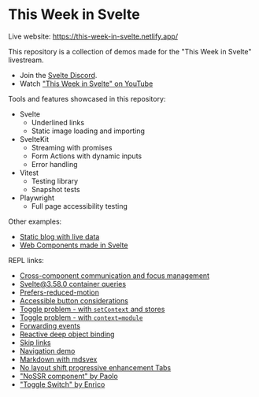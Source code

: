 # This Week in Svelte

Live website: <https://this-week-in-svelte.netlify.app/>

This repository is a collection of demos made for the "This Week in Svelte"
livestream.

- Join the [Svelte Discord](https://svelte.dev/chat).
- Watch ["This Week in Svelte" on YouTube](https://youtube.com/playlist?list=PL8bMgX1kyZTiLCyvf8vF13sdnR4fhNl6v)

Tools and features showcased in this repository:

- Svelte
  - Underlined links
  - Static image loading and importing
- SvelteKit
  - Streaming with promises
  - Form Actions with dynamic inputs
  - Error handling
- Vitest
  - Testing library
  - Snapshot tests
- Playwright
  - Full page accessibility testing

Other examples:

- [Static blog with live
  data](./_examples/static-blog-with-data/)
- [Web Components made in Svelte](./_examples/webcomponents/)

REPL links:

- [Cross-component communication and focus management](https://svelte.dev/repl/773dd5b950394555955bf0c618bdb7cf?version=3.58.0)
- [Svelte@3.58.0 container queries](https://svelte.dev/repl/8e9826d64dd243458c9c61dbdee1fd39?version=3.58.0)
- [Prefers-reduced-motion](https://svelte.dev/repl/585ec05a69084f3cb77b25845c9e328b?version=3.58.0)
- [Accessible button considerations](https://svelte.dev/repl/788110be6b62417b929fb7a856014e09?version=3.58.0)
- [Toggle problem - with `setContext` and stores](https://svelte.dev/repl/f9523264e7de472685c6c56b8dfc8de0?version=3.58.0)
- [Toggle problem - with `context=module`](https://svelte.dev/repl/0bed0640d35d464f80f2fcfbda0d1d79?version=3.58.0)
- [Forwarding events](https://svelte.dev/repl/420ba8606b1148a0878c24f23c498917?version=3.58.0)
- [Reactive deep object binding](https://svelte.dev/repl/357945f9985d4458992ff89070689fed?version=3.58.0)
- [Skip links](https://www.sveltelab.dev/lqpb2gw177tgq9t)
- [Navigation demo](https://www.sveltelab.dev/y65q2x6psxf3hk2)
- [Markdown with mdsvex](https://www.sveltelab.dev/vcrn9v2tu26r6x8)
- [No layout shift progressive enhancement Tabs](https://www.sveltelab.dev/5fb8n9qh3qd9see)
- ["NoSSR component" by Paolo](https://www.sveltelab.dev/127sz4i474ph603)
- ["Toggle Switch" by Enrico](https://svelte.dev/repl/43a1db77f9434391b41783ef4e414fd3?version=4.1.2)
